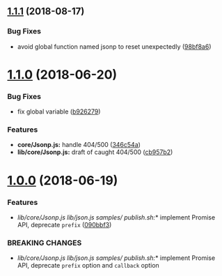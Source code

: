 <a name="1.1.1"></a>
## [1.1.1](https://github.com/lbwa/jsonp/compare/v1.1.0...v1.1.1) (2018-08-17)


### Bug Fixes

* avoid global function named jsonp to reset unexpectedly ([98bf8a6](https://github.com/lbwa/jsonp/commit/98bf8a6))



<a name="1.1.0"></a>
# [1.1.0](https://github.com/lbwa/jsonp/compare/v1.0.0...v1.1.0) (2018-06-20)


### Bug Fixes

* fix global variable ([b926279](https://github.com/lbwa/jsonp/commit/b926279))


### Features

* **core/Jsonp.js:** handle 404/500 ([346c54a](https://github.com/lbwa/jsonp/commit/346c54a))
* **lib/core/Jsonp.js:** draft of caught 404/500 ([cb957b2](https://github.com/lbwa/jsonp/commit/cb957b2))



<a name="1.0.0"></a>
# [1.0.0](https://github.com/lbwa/jsonp/compare/090bbf3...v1.0.0) (2018-06-19)


### Features

* **lib/core/Jsonp.js lib/json.js samples/* publish.sh:** implement Promise API, deprecate `prefix` ([090bbf3](https://github.com/lbwa/jsonp/commit/090bbf3))


### BREAKING CHANGES

* **lib/core/Jsonp.js lib/json.js samples/* publish.sh:** implement Promise API, deprecate `prefix` option and `callback` option



